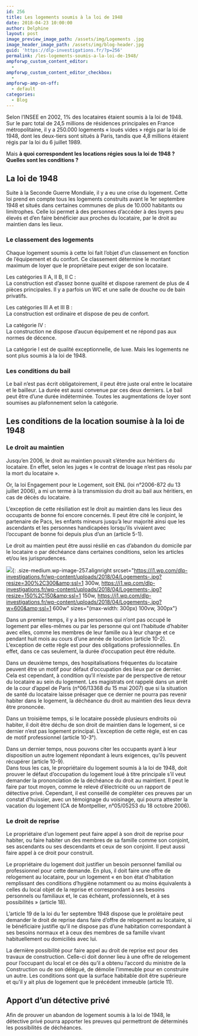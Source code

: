 ```yaml
---
id: 256
title: Les logements soumis à la loi de 1948
date: 2018-04-23 10:00:00
author: Delphine
layout: post
image_preview_image_path: /assets/img/Logements .jpg
image_header_image_path: /assets/img/blog-header.jpg
guid: 'https://dlp-investigations.fr/?p=256'
permalink: /les-logements-soumis-a-la-loi-de-1948/
ampforwp_custom_content_editor:
  -
ampforwp_custom_content_editor_checkbox:
  -
ampforwp-amp-on-off:
  - default
categories:
  - Blog
---
```


Selon l’INSEE en 2002, 1% des locataires &eacute;taient soumis &agrave; la loi de 1948. Sur le parc total de 24,5 millions de r&eacute;sidences principales en France m&eacute;tropolitaine, il y a 250.000 logements &laquo; lou&eacute;s vides &raquo; r&eacute;gis par la loi de 1948, dont les deux-tiers sont situ&eacute;s &agrave; Paris, tandis que 4,8 millions &eacute;taient r&eacute;gis par la loi du 6 juillet 1989.

Mais **&agrave; quoi correspondent les locations r&eacute;gies sous la loi de 1948 ? Quelles sont les conditions ?**

## La loi de 1948

Suite &agrave; la Seconde Guerre Mondiale, il y a eu une crise du logement. Cette loi prend en compte tous les logements construits avant le 1er septembre 1948 et situ&eacute;s dans certaines communes de plus de 10.000 habitants ou limitrophes. Celle loi permet &agrave; des personnes d’acc&eacute;der &agrave; des loyers peu &eacute;lev&eacute;s et d’en faire b&eacute;n&eacute;ficier aux proches du locataire, par le droit au maintien dans les lieux.

### Le classement des logements

Chaque logement soumis &agrave; cette loi fait l’objet d’un classement en fonction de l’&eacute;quipement et du confort. Ce classement d&eacute;termine le montant maximum de loyer que le propri&eacute;taire peut exiger de son locataire.

Les cat&eacute;gories II A, II B, II C :<br>La construction est d’assez bonne qualit&eacute; et dispose rarement de plus de 4 pi&egrave;ces principales. Il y a parfois un WC et une salle de douche ou de bain privatifs.

Les cat&eacute;gories III A et III B :<br>La construction est ordinaire et dispose de peu de confort.

La cat&eacute;gorie IV :<br>La construction ne dispose d’aucun &eacute;quipement et ne r&eacute;pond pas aux normes de d&eacute;cence.

La cat&eacute;gorie I est de qualit&eacute; exceptionnelle, de luxe. Mais les logements ne sont plus soumis &agrave; la loi de 1948.

### Les conditions du bail

Le bail n’est pas &eacute;crit obligatoirement, il peut &ecirc;tre juste oral entre le locataire et le bailleur. La dur&eacute;e est aussi convenue par ces deux derniers. Le bail peut &ecirc;tre d’une dur&eacute;e ind&eacute;termin&eacute;e. Toutes les augmentations de loyer sont soumises au plafonnement selon la cat&eacute;gorie.

## Les conditions de la location soumise &agrave; la loi de 1948

### Le droit au maintien

Jusqu’en 2006, le droit au maintien pouvait s’&eacute;tendre aux h&eacute;ritiers du locataire. En effet, selon les juges &laquo; le contrat de louage n’est pas r&eacute;solu par la mort du locataire &raquo;.

Or, la loi Engagement pour le Logement, soit ENL (loi n&deg;2006-872 du 13 juillet 2006), a mi un terme &agrave; la transmission du droit au bail aux h&eacute;ritiers, en cas de d&eacute;c&egrave;s du locataire.

L’exception de cette r&eacute;siliation est le droit au maintien dans les lieux des occupants de bonne foi encore concern&eacute;s. Il peut &ecirc;tre cit&eacute; le conjoint, le partenaire de Pacs, les enfants mineurs jusqu’&agrave; leur majorit&eacute; ainsi que les ascendants et les personnes handicap&eacute;es lorsqu’ils vivaient avec l’occupant de bonne foi depuis plus d’un an (article 5-1).

Le droit au maintien peut &ecirc;tre aussi r&eacute;sili&eacute; en cas d’abandon du domicile par le locataire o par d&eacute;ch&eacute;ance dans certaines conditions, selon les articles et/ou les jurisprudences.

![](https://i1.wp.com/dlp-investigations.fr/wp-content/uploads/2018/04/Logements-.jpg?resize=300%2C300&amp;ssl=1){: .size-medium.wp-image-257.alignright srcset="https://i1.wp.com/dlp-investigations.fr/wp-content/uploads/2018/04/Logements-.jpg?resize=300%2C300&amp;ssl=1 300w, https://i1.wp.com/dlp-investigations.fr/wp-content/uploads/2018/04/Logements-.jpg?resize=150%2C150&amp;ssl=1 150w, https://i1.wp.com/dlp-investigations.fr/wp-content/uploads/2018/04/Logements-.jpg?w=600&amp;ssl=1 600w" sizes="(max-width: 300px) 100vw, 300px"}

Dans un premier temps, il y a les personnes qui n’ont pas occup&eacute; le logement par elles-m&ecirc;mes ou par les personne qui ont l’habitude d’habiter avec elles, comme les membres de leur famille ou &agrave; leur charge et ce pendant huit mois au cours d’une ann&eacute;e de location (article 10-2). L’exception de cette r&egrave;gle est pour des obligations professionnelles. En effet, dans ce cas seulement, la dur&eacute;e d’occupation peut &ecirc;tre r&eacute;duite.

Dans un deuxi&egrave;me temps, des hospitalisations fr&eacute;quentes du locataire peuvent &ecirc;tre un motif pour d&eacute;faut d’occupation des lieux par ce dernier. Cela est cependant, &agrave; condition qu’il n’existe par de perspective de retour du locataire au sein du logement. Les magistrats ont rappel&eacute; dans un arr&ecirc;t de la cour d’appel de Paris (n&deg;06/13368 du 15 mai 2007) que si la situation de sant&eacute; du locataire laisse pr&eacute;sager que ce dernier ne pourra pas revenir habiter dans le logement, la d&eacute;ch&eacute;ance du droit au maintien des lieux devra &ecirc;tre prononc&eacute;e.

Dans un troisi&egrave;me temps, si le locataire poss&egrave;de plusieurs endroits o&ugrave; habiter, il doit &ecirc;tre d&eacute;chu de son droit de maintien dans le logement, si ce dernier n’est pas logement principal. L’exception de cette r&egrave;gle, est en cas de motif professionnel (article 10-3&deg;).

Dans un dernier temps, nous pouvons citer les occupants ayant &agrave; leur disposition un autre logement r&eacute;pondant &agrave; leurs exigences, qu’ils peuvent r&eacute;cup&eacute;rer (article 10-9).<br>Dans tous les cas, le propri&eacute;taire du logement soumis &agrave; la loi de 1948, doit prouver le d&eacute;faut d’occupation du logement lou&eacute; &agrave; titre principale s’il veut demander la prononciation de la d&eacute;ch&eacute;ance du droit au maintient. Il peut le faire par tout moyen, comme le relev&eacute; d’&eacute;lectricit&eacute; ou un rapport de d&eacute;tective priv&eacute;. Cependant, il est conseill&eacute; de compl&eacute;ter ces preuves par un constat d’huissier, avec un t&eacute;moignage du voisinage, qui pourra attester la vacation du logement (CA de Montpellier, n&deg;05/05253 du 18 octobre 2006).

### Le droit de reprise

Le propri&eacute;taire d’un logement peut faire appel &agrave; son droit de reprise pour habiter, ou faire habiter un des membres de sa famille comme son conjoint, ses ascendants ou ses descendants et ceux de son conjoint. Il peut aussi faire appel &agrave; ce droit pour construit.

Le propri&eacute;taire du logement doit justifier un besoin personnel familial ou professionnel pour cette demande. En plus, il doit faire une offre de relogement au locataire, pour un logement &laquo; en bon &eacute;tat d’habitation remplissant des conditions d’hygi&egrave;ne notamment ou au moins &eacute;quivalents &agrave; celles du local objet de la reprise et correspondant &agrave; ses besoins personnels ou familiaux et, le cas &eacute;ch&eacute;ant, professionnels, et &agrave; ses possibilit&eacute;s &raquo; (article 18).

L’article 19 de la loi du 1er septembre 1948 dispose que le prol&eacute;taire peut demander le droit de reprise dans faire d’offre de relogement au locataire, si le b&eacute;n&eacute;ficiaire justifie qu’il ne dispose pas d’une habitation correspondant &agrave; ses besoins normaux et &agrave; ceux des membres de sa famille vivant habituellement ou domicili&eacute;s avec lui.

La derni&egrave;re possibilit&eacute; pour faire appel au droit de reprise est pour des travaux de construction. Celle-ci doit donner lieu &agrave; une offre de relogement pour l’occupant du local et ce d&egrave;s qu’il a obtenu l’accord du ministre de la Construction ou de son d&eacute;l&eacute;gu&eacute;, de d&eacute;molie l’immeuble pour en construire un autre. Les conditions sont que la surface habitable doit &ecirc;tre sup&eacute;rieure et qu’il y ait plus de logement que le pr&eacute;c&eacute;dent immeuble (article 11).

## Apport d’un d&eacute;tective priv&eacute;

Afin de prouver un abandon de logement soumis &agrave; la loi de 1948, le d&eacute;tective priv&eacute; pourra apporter les preuves qui permettront de d&eacute;termin&eacute;s les possibilit&eacute;s de d&eacute;ch&eacute;ances.